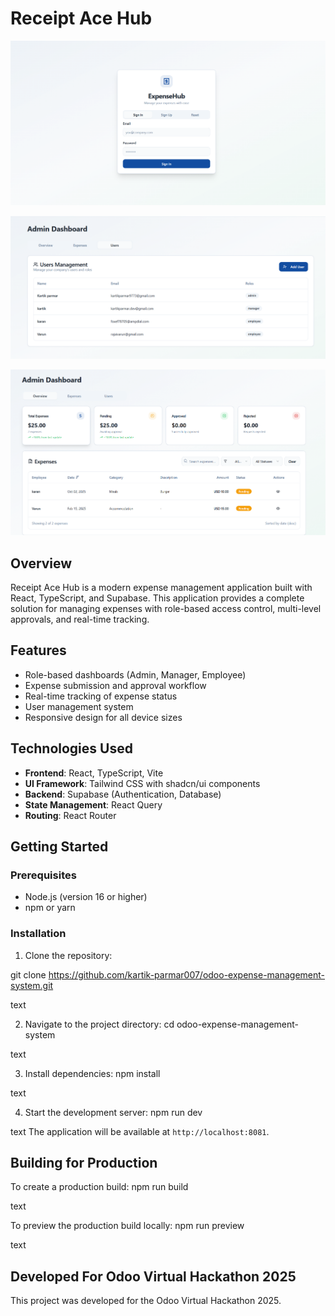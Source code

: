 # Receipt Ace Hub

![Login Screen](./public/Login.png)

![Users Management](./public/Users%20Management.png)

![Admin Overview](./public/Admin%20Overview%20Dashboard.png)

## Overview

Receipt Ace Hub is a modern expense management application built with React, TypeScript, and Supabase. This application provides a complete solution for managing expenses with role-based access control, multi-level approvals, and real-time tracking.

## Features

- Role-based dashboards (Admin, Manager, Employee)
- Expense submission and approval workflow
- Real-time tracking of expense status
- User management system
- Responsive design for all device sizes

## Technologies Used

- **Frontend**: React, TypeScript, Vite
- **UI Framework**: Tailwind CSS with shadcn/ui components
- **Backend**: Supabase (Authentication, Database)
- **State Management**: React Query
- **Routing**: React Router

## Getting Started

### Prerequisites

- Node.js (version 16 or higher)
- npm or yarn

### Installation

1. Clone the repository:

git clone https://github.com/kartik-parmar007/odoo-expense-management-system.git

text

2. Navigate to the project directory:
cd odoo-expense-management-system

text

3. Install dependencies:
npm install

text

4. Start the development server:
npm run dev

text
The application will be available at `http://localhost:8081`.

## Building for Production

To create a production build:
npm run build

text

To preview the production build locally:
npm run preview


text

## Developed For Odoo Virtual Hackathon 2025
This project was developed for the Odoo Virtual Hackathon 2025.
